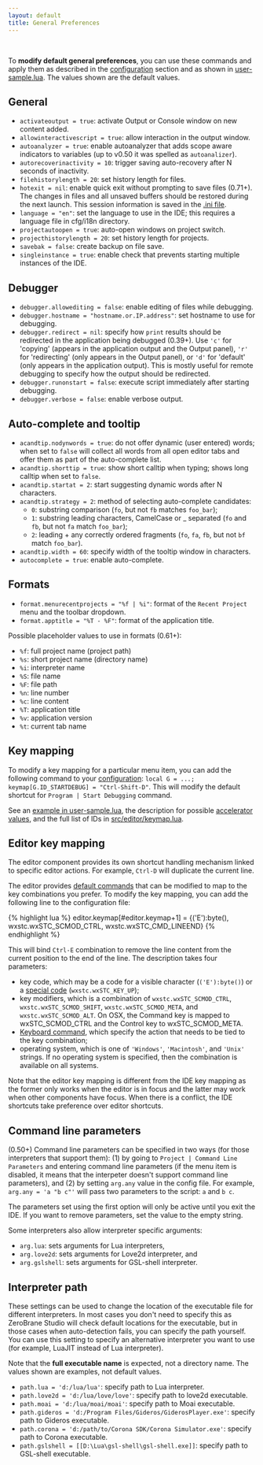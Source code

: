 ```yaml
---
layout: default
title: General Preferences
---
```


<ul id='toc'>&nbsp;</ul>

To **modify default general preferences**, you can use these commands and apply them
as described in the [configuration](doc-configuration.html) section
and as shown in [user-sample.lua](https://github.com/pkulchenko/ZeroBraneStudio/blob/master/cfg/user-sample.lua).
The values shown are the default values.

## General

- `activateoutput = true`: activate Output or Console window on new content added.
- `allowinteractivescript = true`: allow interaction in the output window.
- `autoanalyzer = true`: enable autoanalyzer that adds scope aware indicators to variables (up to v0.50 it was spelled as `autoanalizer`).
- `autorecoverinactivity = 10`: trigger saving auto-recovery after N seconds of inactivity.
- `filehistorylength = 20`: set history length for files.
- `hotexit = nil`: enable quick exit without prompting to save files (0.71+).
The changes in files and all unsaved buffers should be restored during the next launch.
This session information is saved in the [.ini file](doc-faq.html#how-do-i-restore-default-configuration-for-recent-files-projects-and-editor-tabs).
- `language = "en"`: set the language to use in the IDE; this requires a language file in cfg/i18n directory.
- `projectautoopen = true`: auto-open windows on project switch.
- `projecthistorylength = 20`: set history length for projects.
- `savebak = false`: create backup on file save.
- `singleinstance = true`: enable check that prevents starting multiple instances of the IDE.

## Debugger

- `debugger.allowediting = false`: enable editing of files while debugging.
- `debugger.hostname = "hostname.or.IP.address"`: set hostname to use for debugging.
- `debugger.redirect = nil`: specify how `print` results should be redirected in the application being debugged (0.39+).
Use `'c'` for 'copying' (appears in the application output and the Output panel),
`'r'` for 'redirecting' (only appears in the Output panel),
or `'d'` for 'default' (only appears in the application output).
This is mostly useful for remote debugging to specify how the output should be redirected.
- `debugger.runonstart = false`: execute script immediately after starting debugging.
- `debugger.verbose = false`: enable verbose output.

## Auto-complete and tooltip

- `acandtip.nodynwords = true`: do not offer dynamic (user entered) words;
when set to `false` will collect all words from all open editor tabs and offer them as part of the auto-complete list.
- `acandtip.shorttip = true`: show short calltip when typing; shows long calltip when set to `false`.
- `acandtip.startat = 2`: start suggesting dynamic words after N characters.
- `acandtip.strategy = 2`: method of selecting auto-complete candidates:
    - `0`: substring comparison (`fo`, but not `fb` matches `foo_bar`);
    - `1`: substring leading characters, CamelCase or _ separated (`fo` and `fb`, but not `fa` match `foo_bar`);
    - `2`: leading + any correctly ordered fragments (`fo`, `fa`, `fb`, but not `bf` match `foo_bar`).
- `acandtip.width = 60`: specify width of the tooltip window in characters.
- `autocomplete = true`: enable auto-complete.

## Formats

- `format.menurecentprojects = "%f | %i"`: format of the `Recent Project` menu and the toolbar dropdown.
- `format.apptitle = "%T - %F"`: format of the application title.

Possible placeholder values to use in formats (0.61+):

- `%f`: full project name (project path)
- `%s`: short project name (directory name)
- `%i`: interpreter name
- `%S`: file name
- `%F`: file path
- `%n`: line number
- `%c`: line content
- `%T`: application title
- `%v`: application version
- `%t`: current tab name

## Key mapping

To modify a key mapping for a particular menu item, you can add the following command to your [configuration](doc-configuration.html):
`local G = ...; keymap[G.ID_STARTDEBUG] = "Ctrl-Shift-D"`.
This will modify the default shortcut for `Program | Start Debugging` command.

See an [example in user-sample.lua](https://github.com/pkulchenko/ZeroBraneStudio/blob/master/cfg/user-sample.lua#L18),
the description for possible [accelerator values](https://github.com/pkulchenko/ZeroBraneStudio/blob/master/src/editor/keymap.lua#L4),
and the full list of IDs in [src/editor/keymap.lua](https://github.com/pkulchenko/ZeroBraneStudio/blob/master/src/editor/keymap.lua).

## Editor key mapping

The editor component provides its own shortcut handling mechanism linked to specific editor actions.
For example, `Ctrl-D` will duplicate the current line.

The editor provides [default commands](doc-editor-keyboard-shortcuts.html) that can be modified to map to the key combinations you prefer.
To modify the key mapping, you can add the following line to the configuration file:

{% highlight lua %}
editor.keymap[#editor.keymap+1] =
  {('E'):byte(), wxstc.wxSTC_SCMOD_CTRL, wxstc.wxSTC_CMD_LINEEND}
{% endhighlight %}

This will bind `Ctrl-E` combination to remove the line content from the current position to the end of the line.
The description takes four parameters:

- key code, which may be a code for a visible character (`('E'):byte()`) or a [special code](http://www.scintilla.org/ScintillaDoc.html#KeyBindings) (`wxstc.wxSTC_KEY_UP`);
- key modifiers, which is a combination of `wxstc.wxSTC_SCMOD_CTRL`, `wxstc.wxSTC_SCMOD_SHIFT`, `wxstc.wxSTC_SCMOD_META`, and `wxstc.wxSTC_SCMOD_ALT`. On OSX, the Command key is mapped to wxSTC_SCMOD_CTRL and the Control key to wxSTC_SCMOD_META.
- [Keyboard command](http://www.scintilla.org/ScintillaDoc.html#KeyboardCommands), which specify the action that needs to be tied to the key combination;
- operating system, which is one of `'Windows'`, `'Macintosh'`, and `'Unix'` strings. If no operating system is specified, then the combination is available on all systems.

Note that the editor key mapping is different from the IDE key mapping as the former only works when the editor is in focus and the latter may work when other components have focus.
When there is a conflict, the IDE shortcuts take preference over editor shortcuts.

## Command line parameters

(0.50+) Command line parameters can be specified in two ways (for those interpreters that support them):
(1) by going to `Project | Command Line Parameters` and entering command line parameters (if the menu item is disabled, it means that the interpeter doesn't support command line parameters), and
(2) by setting `arg.any` value in the config file. For example, `arg.any = 'a "b c"'` will pass two parameters to the script: `a` and `b c`.

The parameters set using the first option will only be active until you exit the IDE. If you want to remove parameters, set the value to the empty string.

Some interpreters also allow interpreter specific arguments:

- `arg.lua`: sets arguments for Lua interpreters,
- `arg.love2d`: sets arguments for Love2d interpreter, and
- `arg.gslshell`: sets arguments for GSL-shell interpreter.

## Interpreter path

These settings can be used to change the location of the executable file for different interpreters.
In most cases you don't need to specify this as ZeroBrane Studio will check default locations for the executable, but in those cases when auto-detection fails, you can specify the path yourself.
You can use this setting to specify an alternative interpreter you want to use (for example, LuaJIT instead of Lua interpreter).

Note that the **full executable name** is expected, not a directory name. The values shown are examples, not default values.

- `path.lua = 'd:/lua/lua'`: specify path to Lua interpreter.
- `path.love2d = 'd:/lua/love/love'`: specify path to love2d executable.
- `path.moai = 'd:/lua/moai/moai'`: specify path to Moai executable.
- `path.gideros = 'd:/Program Files/Gideros/GiderosPlayer.exe'`: specify path to Gideros executable.
- `path.corona = 'd:/path/to/Corona SDK/Corona Simulator.exe'`: specify path to Corona executable.
- `path.gslshell = [[D:\Lua\gsl-shell\gsl-shell.exe]]`: specify path to GSL-shell executable.

